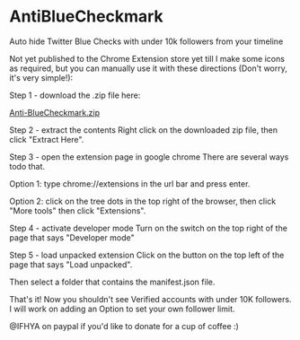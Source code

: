 # AntiBlueCheckmark
Auto hide Twitter Blue Checks with under 10k followers from your timeline

Not yet published to the Chrome Extension store yet till I make some icons as required, but you can manually use it with these directions (Don't worry, it's very simple!):

Step 1 - download the .zip file here:  

[Anti-BlueCheckmark.zip](https://github.com/wolfrage76/AntiBlueCheckmark/files/11327443/Anti-BlueCheckmark.zip)

Step 2 - extract the contents
Right click on the downloaded zip file, then click "Extract Here".

Step 3 - open the extension page in google chrome
  There are several ways todo that.

  Option 1: type chrome://extensions in the url bar and press enter.

  Option 2: click on the tree dots in the top right of the browser, then click "More tools" then click "Extensions".

Step 4 - activate developer mode
Turn on the switch on the top right of the page that says "Developer mode"

Step 5 - load unpacked extension
Click on the button on the top left of the page that says "Load unpacked".

Then select a folder that contains the manifest.json file.

That's it!  Now you shouldn't see Verified accounts with under 10K followers.  I will work on adding an Option to set your own follower limit.


@IFHYA on paypal if you'd like to donate for a cup of coffee :)
